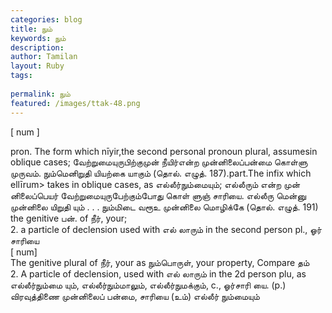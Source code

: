 ```yaml
---
categories: blog
title: நும்
keywords: நும்
description: 
author: Tamilan
layout: Ruby
tags: 
 
permalink: நும்
featured: /images/ttak-48.png
---
```

  
[ num ]  
  
pron. The form which nīyir,the second personal pronoun plural, assumesin oblique cases; வேற்றுமையுருபிற்குமுன் நீயிர்என்ற முன்னிலைப்பன்மை கொள்ளு முருவம். நும்மெனிறுதி யியற்கை யாகும் (தொல். எழுத். 187).part.The infix which ellīrum> takes in oblique cases, as எல்லீர்நும்மையும்; எல்லீரும் என்ற முன் னிலைப்பெயர் வேற்றுமையுருபேற்கும்போது கொள் ளுஞ் சாரியை. எல்லீரு மென்னு முன்னிலை யிறுதி யும் . . . நும்மிடை வரூஉ முன்னிலை மொழிக்கே (தொல். எழுத். 191)  
the genitive பன். of நீர், your;  
2. a particle of declension used with எல் லாரும் in the second person pl., ஓர் சாரியை  
[ num]  
The genitive plural of நீர், your as நும்பொருள், your property, Compare தம்  
2. A particle of declension, used with எல் லாரும் in the 2d person plu, as எல்லீர்நும்மை யும், எல்லீர்நும்மாலும், எல்லீர்நுமக்கும், c., ஓர்சாரி யை. (p.)  
விரவுத்திணை முன்னிலைப் பன்மை, சாரியை (உம்) எல்லீர் நும்மையும்
